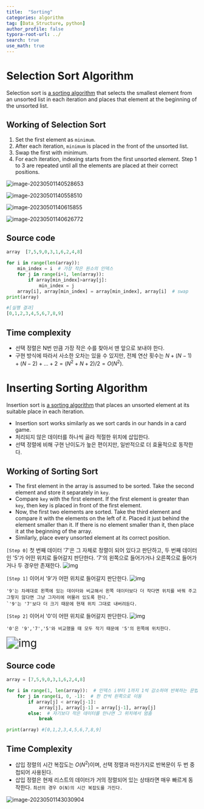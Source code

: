 ```yaml
---
title:  "Sorting"
categories: algorithm
tag: [Data_Structure, python]
author_profile: false
typora-root-url: ../
search: true
use_math: true
---
```


# Selection Sort Algorithm

Selection sort is [a sorting algorithm](https://www.programiz.com/dsa/sorting-algorithm) that selects the smallest element from an unsorted list in each iteration and places that element at the beginning of the unsorted list.

## Working of Selection Sort

1. Set the first element as `minimum`. 
2. After each iteration, `minimum` is placed in the front of the unsorted list.
3. Swap the first with minimum.
4. For each iteration, indexing starts from the first unsorted element. Step 1 to 3 are repeated until all the elements are placed at their correct positions.

![image-20230501140528653](/images/2023-05-01-Sorting/image-20230501140528653.png)

![image-20230501140558510](/images/2023-05-01-Sorting/image-20230501140558510.png)

![image-20230501140615855](/images/2023-05-01-Sorting/image-20230501140615855.png)

![image-20230501140626772](/images/2023-05-01-Sorting/image-20230501140626772.png)

## Source code

```python
array  [7,5,9,0,3,1,6,2,4,8]

for i in range(len(array)):
	min_index = i  # 가장 작은 원소의 인덱스
    for j in range(i+1, len(array)):
    	if array[min_index]>array[j]:
        	min_index = j
    array[i], array[min_index] = array[min_index], array[i]  # swap
print(array)

#[실행 결과]
[0,1,2,3,4,5,6,7,8,9]
```

## Time complexity

- 선택 정렬은 N번 만큼 가장 작은 수를 찾아서 맨 앞으로 보내야 한다.
- 구현 방식에 따라서 사소한 오차는 있을 수 있지만, 전체 연산 횟수는 $N + (N-1) + (N-2) + ... + 2 = (N^2 + N + 2)/2 = O(N^2)$.

# Inserting Sorting Algorithm

Insertion sort is [a sorting algorithm](https://www.programiz.com/dsa/sorting-algorithm) that places an unsorted element at its suitable place in each iteration.

- Insertion sort works similarly as we sort cards in our hands in a card game.
- 처리되지 않은 데이터를 하나씩 골라 적절한 위치에 삽입한다.
- 선택 정렬에 비해 구현 난이도가 높은 편이지만, 일반적으로 더 효율적으로 동작한다.

## Working of Sorting Sort

- The first element in the array is assumed to be sorted. Take the second element and store it separately in `key`.
- Compare `key` with the first element. If the first element is greater than `key`, then key is placed in front of the first element.
- Now, the first two elements are sorted. Take the third element and compare it with the elements on the left of it. Placed it just behind the element smaller than it. If there is no element smaller than it, then place it at the beginning of the array.
- Similarly, place every unsorted element at its correct position.

`[Step 0]` 첫 번째 데이터 '7'은 그 자체로 정렬이 되어 있다고 판단하고, 두 번째 데이터인 '5'가 어떤 위치로 들어갈지 판단한다. '7'의 왼쪽으로 들어가거나 오른쪽으로 들어가거나 두 경우만 존재한다.
![img](https://velog.velcdn.com/images/yeahxne/post/f8fec41c-b088-4f99-a8dc-5f11fcd52279/image.png)

`[Step 1]` 이어서 '9'가 어떤 위치로 들어갈지 판단한다.
![img](https://velog.velcdn.com/images/yeahxne/post/753b01b4-249f-47dd-8689-f41a0106cd2e/image.png)

```
'9'는 차례대로 왼쪽에 있는 데이터와 비교해서 왼쪽 데이터보다 더 작다면 위치를 바꿔 주고 그렇지 않다면 그냥 그자리에 머물러 있도록 한다.`
`'9'는 '7'보다 더 크기 때문에 현재 위치 그대로 내버려둔다.
```

`[Step 2]` 이어서 '0'이 어떤 위치로 들어갈지 판단한다.
![img](https://velog.velcdn.com/images/yeahxne/post/e7382d30-57d3-4a5b-920d-17f973437b2b/image.png)

```
'0'은 '9','7','5'와 비교했을 때 모두 작기 때문에 '5'의 왼쪽에 위치한다.
```

<img src="https://velog.velcdn.com/images/yeahxne/post/03ff1c29-3dc4-4e75-8ca0-41156faf1a33/image.png" alt="img" style="zoom:200%;" />

## Source code

```python
array = [7,5,9,0,3,1,6,2,4,8]

for i in range(1, len(array)):  # 인덱스 i부터 1까지 1씩 감소하며 반복하는 문법
	for j in range(i, 0, -1):  # 한 칸씩 왼쪽으로 이동
    	if array[j] < array[j-1]:
        	array[j], array[j-1] = array[j-1], array[j]
        else:  # 자기보다 작은 데이터를 만나면 그 위치에서 멈춤
        	break

print(array) #[0,1,2,3,4,5,6,7,8,9]
```

## Time Complexity

- 삽입 정렬의 시간 복잡도는 $O(N^2)$이며, 선택 정렬과 마찬가지로 반복문이 두 번 중첩되어 사용된다.
- 삽입 정렬은 현재 리스트의 데이터가 거의 정렬되어 있는 상태라면 매우 빠르게 동작한다.
  `최선의 경우 O(N)의 시간 복잡도를 가진다.`

![image-20230501143030904](/images/2023-05-01-Sorting/image-20230501143030904.png)